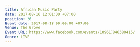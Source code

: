 ```yaml
---
title: African Music Party
date: 2017-08-16 12:01:00 +07:00
position: 26
Event date: 2017-08-18 00:00:00 +07:00
Venue: The Grove
Event URL: https://www.facebook.com/events/109617846380415/
Genre: LIVE
---
```


